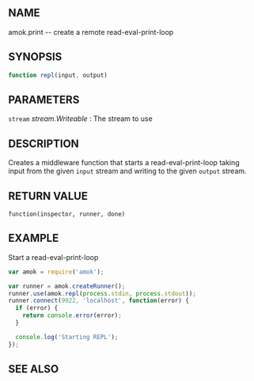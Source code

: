 ## NAME

amok.print -- create a remote read-eval-print-loop

## SYNOPSIS

```js
function repl(input, output)
```

## PARAMETERS
`stream` *stream.Writeable*
:   The stream to use

## DESCRIPTION

Creates a middleware function that starts a read-eval-print-loop taking
input from the given `input` stream and writing to the given `output` stream.

## RETURN VALUE

`function(inspector, runner, done)`

## EXAMPLE
Start a read-eval-print-loop

```js
var amok = require('amok');

var runner = amok.createRunner();
runner.use(amok.repl(process.stdin, process.stdout));
runner.connect(9922, 'localhost', function(error) {
  if (error) {
    return console.error(error);
  }

  console.log('Starting REPL');
});
```

## SEE ALSO
